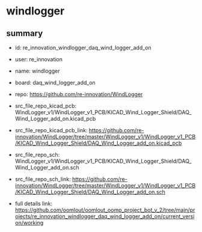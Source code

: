 # windlogger
 
## summary 
* id: re_innovation_windlogger_daq_wind_logger_add_on
* user: re_innovation
* name: windlogger
* board: daq_wind_logger_add_on
* repo: https://github.com/re-innovation/WindLogger
* src_file_repo_kicad_pcb: WindLogger_v1/WindLogger_v1_PCB/KICAD_Wind_Logger_Shield/DAQ_Wind_Logger_add_on.kicad_pcb
* src_file_repo_kicad_pcb_link: https://github.com/re-innovation/WindLogger/tree/master/WindLogger_v1/WindLogger_v1_PCB/KICAD_Wind_Logger_Shield/DAQ_Wind_Logger_add_on.kicad_pcb


* src_file_repo_sch: WindLogger_v1/WindLogger_v1_PCB/KICAD_Wind_Logger_Shield/DAQ_Wind_Logger_add_on.sch
* src_file_repo_sch_link: https://github.com/re-innovation/WindLogger/tree/master/WindLogger_v1/WindLogger_v1_PCB/KICAD_Wind_Logger_Shield/DAQ_Wind_Logger_add_on.sch
* full details link: https://github.com/oomlout/oomlout_oomp_project_bot_v_2/tree/main/projects/re_innovation_windlogger_daq_wind_logger_add_on/current_version/working  







